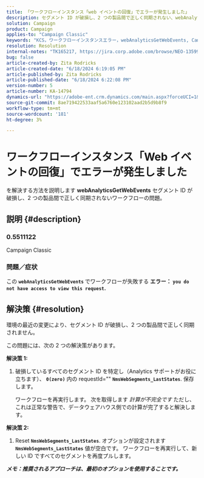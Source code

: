 ```yaml
---
title: 「ワークフローインスタンス「web イベントの回復」でエラーが発生しました」
description: セグメント ID が破損し、2 つの製品間で正しく同期されない、webAnalyticsGetWebEvents ワークフローの問題を解決する方法を説明します。
solution: Campaign
product: Campaign
applies-to: "Campaign Classic"
keywords: "KCS，ワークフローインスタンスエラー，webAnalyticsGetWebEvents, Campaign Classic, セグメント ID"
resolution: Resolution
internal-notes: "TK165217, https://jira.corp.adobe.com/browse/NEO-13599"
bug: false
article-created-by: Zita Rodricks
article-created-date: "6/18/2024 6:19:05 PM"
article-published-by: Zita Rodricks
article-published-date: "6/18/2024 6:22:08 PM"
version-number: 5
article-number: KA-14794
dynamics-url: "https://adobe-ent.crm.dynamics.com/main.aspx?forceUCI=1&pagetype=entityrecord&etn=knowledgearticle&id=444dc839-9f2d-ef11-840a-002248084fbb"
source-git-commit: 8ae719422533aaf5a6760e123102aad2b5d9b8f9
workflow-type: tm+mt
source-wordcount: '181'
ht-degree: 3%

---
```


# ワークフローインスタンス「Web イベントの回復」でエラーが発生しました


を解決する方法を説明します <b>webAnalyticsGetWebEvents</b> セグメント ID が破損し、2 つの製品間で正しく同期されないワークフローの問題。

## 説明 {#description}


### <b>0.5511122 </b>

Campaign Classic



### <b>問題／症状</b>

この <b>`webAnalyticsGetWebEvents` </b>でワークフローが失敗する <b>エラー： `you do not have access to view this request`.</b>


## 解決策 {#resolution}


環境の最近の変更により、セグメント ID が破損し、2 つの製品間で正しく同期されません。

この問題には、次の 2 つの解決策があります。

<b>解決策 1:</b>

1. 破損しているすべてのセグメント ID を特定し（Analytics サポートがお役に立ちます）、 <b>`0(zero)`</b> 内の requestId=&quot;&quot; <b>`NmsWebSegments_LastStates`</b>. 保存します。

   ワークフローを再実行します。 次を取得します *計算が不完全です* ただし、これは正常な警告で、データウェアハウス側での計算が完了すると解決します。


<b>解決策 2:</b>

1. Reset <b>`NmsWebSegments_LastStates`</b>. オプションが設定されます <b>`NmsWebSegments_LastStates`</b> 値が空白です。 ワークフローを再実行して、新しい ID ですべてのセグメントを再度プルします。




<b>*メモ：推奨されるアプローチは、最初のオプションを使用することです。</b>*
